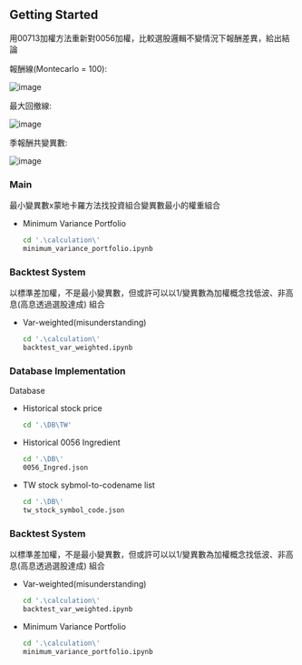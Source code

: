 
<!-- GETTING STARTED -->
## Getting Started

用00713加權方法重新對0056加權，比較選股邏輯不變情況下報酬差異，給出結論

報酬線(Montecarlo = 100):

![image](https://github.com/tsungyou/Backtest_ETF/blob/main/charts/v1_comp_100.png)


最大回撤線:

![image](https://github.com/tsungyou/Backtest_ETF/blob/main/charts/max_drawdown.png)

季報酬共變異數:

![image](https://github.com/tsungyou/Backtest_ETF/blob/main/charts/seasonal_cav_heatmap.png)

### Main
最小變異數x蒙地卡羅方法找投資組合變異數最小的權重組合
* Minimum Variance Portfolio
  ```sh
  cd '.\calculation\'
  minimum_variance_portfolio.ipynb
  ```


### Backtest System
以標準差加權，不是最小變異數，但或許可以以1/變異數為加權概念找低波、非高息(高息透過選股達成) 組合
* Var-weighted(misunderstanding)
  ```sh
  cd '.\calculation\'
  backtest_var_weighted.ipynb
  ```

### Database Implementation
Database
* Historical stock price
  ```sh
  cd '.\DB\TW'
  ```
* Historical 0056 Ingredient
  ```sh
  cd '.\DB\'
  0056_Ingred.json
  ```

* TW stock sybmol-to-codename list
  ```sh
  cd '.\DB\'
  tw_stock_symbol_code.json
  ```
### Backtest System
以標準差加權，不是最小變異數，但或許可以以1/變異數為加權概念找低波、非高息(高息透過選股達成) 組合
* Var-weighted(misunderstanding)
  ```sh
  cd '.\calculation\'
  backtest_var_weighted.ipynb
  ```

* Minimum Variance Portfolio
  ```sh
  cd '.\calculation\'
  minimum_variance_portfolio.ipynb
  ```


